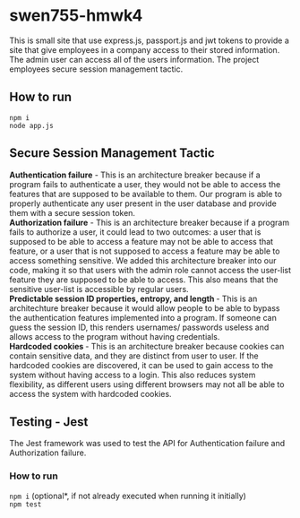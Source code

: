 # swen755-hmwk4
This is small site that use express.js, passport.js and jwt tokens to provide a site that give employees in a company access to their stored information. The admin user can access all of the users information. The project employees secure session management tactic.

## How to run
`npm i`<br>
`node app.js`

## Secure Session Management Tactic
<b>Authentication failure</b> - This is an architecture breaker because if a program fails to authenticate a user, they would not be able to access the features that are supposed to be available to them. Our program is able to properly authenticate any user present in the user database and provide them with a secure session token.
<br>
<b>Authorization failure</b> - This is an architecture breaker because if a program fails to authorize a user, it could lead to two outcomes: a user that is supposed to be able to access a feature may  not be able to access that feature, or a user that is not supposed to access a feature may be able to access something sensitive. We added this architecture breaker into our code, making it so that users with the admin role cannot access the user-list feature they are supposed to be able to access. This also means that the sensitive user-list is accessible by regular users.
<br>
<b>Predictable session ID properties, entropy, and length </b>- This is an architechture breaker because it would allow people to be able to bypass the authentication features implemented into a program. If someone can guess the session ID, this renders usernames/ passwords useless and allows access to the program without having credentials. 
<br>
<b>Hardcoded cookies </b>- This is an architecture breaker because cookies can contain sensitive data, and they are distinct from user to user. If the hardcoded cookies are discovered, it can be used to gain access to the system without having access to a login. This also reduces system flexibility, as different users using different browsers may not all be able to access the system with hardcoded cookies. 

## Testing - Jest
The Jest framework was used to test the API for Authentication failure and Authorization failure. 
### How to run
`npm i` (optional*, if not already executed when running it initially) <br>
`npm test`
